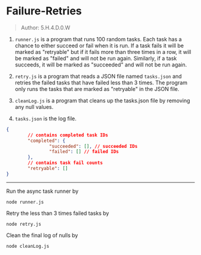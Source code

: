# Failure-Retries
> Author: 5.H.4.D.0.W

1.  `runner.js` is a program that runs 100 random tasks. Each task has a chance to either succeed or fail when it is run. If a task fails it will be marked as "retryable" but if it fails more than three times in a row, it will be marked as "failed" and will not be run again. Similarly, if a task succeeds, it will be marked as "succeeded" and will not be run again.

2. `retry.js` is a program that reads a JSON file named `tasks.json` and retries the failed tasks that have failed less than 3 times. The program only runs the tasks that are marked as "retryable" in the JSON file.

3. `cleanLog.js` is a program that cleans up the tasks.json file by removing any null values.

4. `tasks.json` is the log file.
```json
{
		// contains completed task IDs
		"completed": {
				"succeeded": [], // succeeded IDs
				"failed": [] // failed IDs
		},
		// contains task fail counts
		"retryable": []
}
```

___



Run the async task runner by
```
node runner.js
```

Retry the less than 3 times failed tasks by
```
node retry.js
```

Clean the final log of nulls by
```
node cleanLog.js
```

